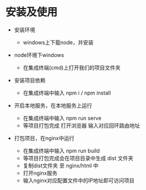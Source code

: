 # 安装及使用

* 安装环境
  * windows上下载node，并安装
* node环境下windows
  * 在集成终端(cmd)上打开我们的项目文件夹

* 安装项目依赖
  * 在集成终端中输入 npm i / npm install
* 开启本地服务，在本地服务上运行
  * 在集成终端中输入 npm run serve
  * 等项目打包完成 打开浏览器 输入对应回环路由地址
* 打包项目，在nginx中运行
  * 在集成终端中输入 npm run build
  * 等项目打包完成会在项目目录中生成 dist 文件夹
  * 复制dist文件夹 至 nginx/html 中
  * 打开nginx服务
  * 输入nginx对应配置文件中的IP地址即可访问项目
